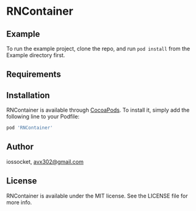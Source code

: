 # RNContainer

## Example

To run the example project, clone the repo, and run `pod install` from the Example directory first.

## Requirements

## Installation

RNContainer is available through [CocoaPods](https://cocoapods.org). To install
it, simply add the following line to your Podfile:

```ruby
pod 'RNContainer'
```

## Author

iossocket, avx302@gmail.com

## License

RNContainer is available under the MIT license. See the LICENSE file for more info.
